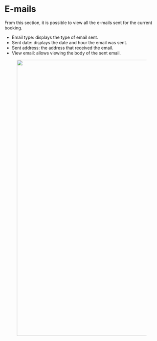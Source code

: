 # E-mails

From this section, it is possible to view all the e-mails sent for the current booking.

* Email type: displays the type of email sent.
* Sent date: displays the date and hour the email was sent.
* Sent address: the address that received the email.
* View email: allows viewing the body of the sent email.

<figure><img src="https://sonat.com/api/Document/Image/19670ef0-8b8a-4cda-8eb6-249681e07016/60a72aeb-a272-4428-a118-b6074b1b35b5/ef1bc44c-bc67-48ac-838b-ff608f3455b6.webp?width=1860" alt="" width="900"><figcaption></figcaption></figure>
